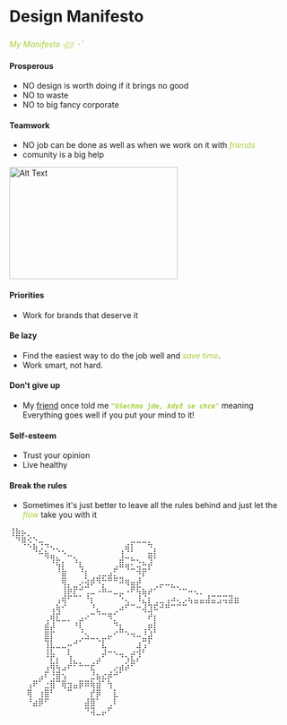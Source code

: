 # Design Manifesto

<span style="color:#a6ce39">*My Manifesto 𓆉 ･ﾟ*</span>

#### Prosperous
- NO design is worth doing if it brings no good
- NO to waste
- NO to big fancy corporate
#### Teamwork
- NO job can be done as well as when we work on it with <span style="color:#a6ce39">_friends_</span>
- comunity is a big help

 <img src="https://github.com/user-attachments/assets/55939860-46a7-44a5-97d8-46858415ba9a" alt="Alt Text" width="300" height="200">

#### Priorities
- Work for brands that deserve it
#### Be lazy
- Find the easiest way to do the job well and <span style="color:#a6ce39">_save time_</span>.
- Work smart, not hard.
#### Don't give up
- My [friend](https://github.com/sprtokiller) once told me <span style="color:#a6ce39">_**``"Všechno jde, když se chce"``**_</span> meaning Everything goes well if you put your mind to it!
#### Self-esteem
- Trust your opinion
- Live healthy
#### Break the rules
- Sometimes it's just better to leave all the rules behind and just let the <span style="color:#a6ce39">_flow_</span> take you with it
  
<pre>
⢸⣷⡦⡀⠀⠀⠀⠀⠀⠀⠀⠀⠀⠀⠀⠀⠀⠀⠀⠀⠀⠀⠀⠀⠀⠀⠀⠀⠀⠀⠀⠀⠀⠀⠀⠀⠀⠀⠀⠀
⠀⠙⢿⡪⡑⢤⣀⠀⠀⠀⠀⠀⠀⠀⠀⠀⠀⠀⠀⠀⢀⡤⠤⠤⣄⠀⠀⠀⠀⠀⠀⠀⠀⠀⠀⠀⠀⠀⠀⠀
⠀⠀⠀⠈⠻⣔⣌⠑⠢⢄⠀⠀⠀⠀⠀⠀⠀⠀⠀⢠⠻⠇⠀⠀⣈⡆⠀⠀⠀⠀⠀⠀⠀⠀⠀⠀⠀⠀⠀⠀
⠀⠀⠀⠀⠀⠀⠙⢻⡦⡀⠉⢢⡀⠀⠀⠀⠀⠀⠀⣼⠒⠦⢄⡀⢻⠃⠀⠀⠀⠀⠀⠀⠀⠀⠀⠀⠀⠀⠀⠀
⠀⠀⠀⠀⠀⠀⠀⠀⢹⣇⠀⠀⢳⡀⠀⠀⠀⠀⡴⠛⠻⠥⣲⣭⠏⠀⠀⠀⠀⠀⠀⠀⠀⠀⠀⠀⠀⠀⠀⠀
⠀⠀⠀⠀⠀⠀⠀⠀⠀⣿⠀⠀⠀⢇⣠⣴⣖⣾⣦⢤⣀⠀⢨⠃⠀⠀⠀⠀⠀⠀⠀⠀⠀⠀⠀⠀⠀⠀⠀⠀
⠀⠀⠀⠀⠀⠀⠀⠀⠀⢹⣆⣤⣪⠽⠋⠈⣆⠀⠀⠉⠙⣿⡯⡀⢀⡠⠖⠒⠦⢄⣀⠀⠀⠀⠀⠀⠀⠀⠀⠀
⠀⠀⠀⠀⠀⠀⠀⠀⠀⣸⡯⠧⠄⢰⡒⠈⠉⠉⠒⢖⠈⠁⢹⠻⡋⠀⠀⠀⢀⠀⠀⡉⠑⠂⢠⠤⠤⠤⢤⣀
⠀⠀⠀⠀⠀⠀⠀⠀⣜⡹⠀⠀⠀⠀⢣⠀⠀⠀⠀⢀⡵⠤⣈⢳⢧⡴⣲⣼⠭⠵⠮⠙⠛⠛⠛⠛⠚⠙⠛⠛
⠀⠀⠀⠀⠀⠀⠀⣸⡽⠀⠀⠀⠀⢀⠤⠳⠤⣤⠔⠉⠀⠀⠀⠙⣺⡉⠀⠀⠀⠀⠀⠀⠀⠀⠀⠀⠀⠀⠀⠀
⠀⠀⠀⠀⠀⠀⣰⢹⠓⠒⠂⢠⡞⠁⠀⠀⠀⠈⢦⡀⠀⠀⠀⠀⣁⡇⠀⠀⠀⠀⠀⠀⠀⠀⠀⠀⠀⠀⠀⠀
⠀⠀⠀⠀⠀⠀⣿⡯⠀⠀⠀⠀⠱⡀⠀⠀⠀⠀⡠⠷⢄⣀⠀⢰⢫⠇⠀⠀⠀⠀⠀⠀⠀⠀⠀⠀⠀⠀⠀⠀
⠀⠀⠀⠀⠀⠀⢿⡇⠀⠀⠀⣠⠔⠚⠒⠢⡖⠋⠀⠀⠀⠈⢉⠶⡟⠀⠀⠀⠀⠀⠀⠀⠀⠀⠀⠀⠀⠀⠀⠀
⠀⠀⠀⠀⠀⠀⢸⡗⠒⠒⡍⠀⠀⠀⠀⠀⢳⣀⡀⠀⠀⢀⣺⡜⠀⠀⠀⠀⠀⠀⠀⠀⠀⠀⠀⠀⠀⠀⠀⠀
⠀⠀⠀⠀⠀⠀⠘⡟⡄⠀⢱⡀⠀⠀⠀⣠⠋⠀⠈⠙⢢⣏⡜⠀⠀⠀⠀⠀⠀⠀⠀⠀⠀⠀⠀⠀⠀⠀⠀⠀
⠀⠀⠀⠀⠀⠀⢠⢿⢧⣠⠞⠋⠓⠒⣞⠁⠀⠀⡠⣴⡵⠋⠀⠀⠀⠀⠀⠀⠀⠀⠀⠀⠀⠀⠀⠀⠀⠀⠀⠀
⠀⠀⠀⠀⠀⣠⠏⢘⣿⢢⠀⠀⠀⠀⣘⣦⣔⡾⠚⠁⠀⠀⠀⠀⠀⠀⠀⠀⠀⠀⠀⠀⠀⠀⠀⠀⠀⠀⠀⠀
⠀⠀⠀⢠⠟⠁⣐⣿⠉⢿⣲⣤⡿⠿⢷⣾⠁⢳⠀⠀⠀⠀⠀⠀⠀⠀⠀⠀⠀⠀⠀⠀⠀⠀⠀⠀⠀⠀⠀⠀
⠀⠀⠀⢿⠀⢰⣿⠃⠀⠀⠉⠀⠀⠀⡞⡿⠀⠀⣇⠀⠀⠀⠀⠀⠀⠀⠀⠀⠀⠀⠀⠀⠀⠀⠀⠀⠀⠀⠀⠀
⠀⠀⠀⠘⣴⡿⠋⠀⠀⠀⠀⠀⠀⣼⣿⠁⠀⢀⠇⠀⠀⠀⠀⠀⠀⠀⠀⠀⠀⠀⠀⠀⠀⠀⠀⠀⠀⠀⠀⠀
⠀⠀⠀⠀⠀⠀⠀⠀⠀⠀⠀⠀⠀⠙⢽⣀⡤⠋⠀⠀⠀⠀⠀⠀⠀⠀⠀⠀⠀⠀⠀⠀⠀⠀⠀⠀⠀⠀⠀⠀
</pre>
